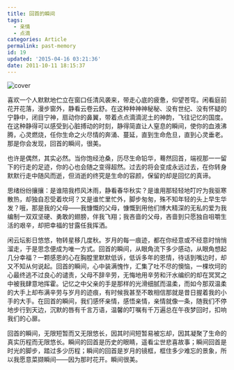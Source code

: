 ```yaml
---
title: 回首的瞬间
tags:
  - 亲情
  - 点滴
categories: Article
permalink: past-memory
id: 19
updated: '2015-04-16 03:21:36'
date: 2011-10-11 18:15:37
---
```


![cover](https://cat.yufan.me/cats/054527TiW.jpg)

喜欢一个人默默地伫立在窗口任清风袭来，带走心底的疲惫，仰望苍穹。闲看庭前花开花落，漫步窗外，静看云卷云舒。在这种种神神秘秘、没有世纪、没有怀疑的宁静中，闭目宁神，扇动你的鼻翼，带着点点滴滴泥土的神韵，飞往记忆的国度。在这种静得可以感受到心脏搏动的时刻，静得简直让人窒息的瞬间，使你的血液沸腾，心灵燃烧，任你生命之火尽情的奔涌、蔓延，直到生命危旦，直到心灵垂老。那是你会发现，回首的瞬间，很美。<!--more-->

也许是偶然，其实必然。当你饱经沧桑，历尽生命铅华，蓦然回首，端视那一一留下的行走的足迹，你的心也会随之变得超然。过去的将会变成永远过去，在你转身默默行走中随风而逝，但消逝的终究是生命的容颜，保留的却是回忆的真谛。

思绪纷纷攘攘：是谁陪我栉风沐雨，静看春华秋实？是谁用那轻轻地叮咛为我驱寒散热，却独自忍受着坎坷？又是谁忙里忙外，脚步匆匆，殊不知年轻的头上早生华发？哦，那是我的父母——我慷慨的父母，慷慨到用他们博大精深的无私的爱为我编制一双双坚硬、勇敢的翅膀，伴我飞翔；我吝啬的父母，吝啬到只愿独自咀嚼生活的艰辛，却把幸福的甘露任我挥洒。

闲云坛影日悠悠，物转星移几度秋。岁月的每一痕迹，都在你经意或不经意时悄悄溜走，于是思念便成为唯一方式。回首的瞬间，从眼角流下多少感动，从眼角想起几分幸福？一颗感恩的心在胸膛里默默低诉，低诉多年的恩情，待话到嘴边时，却又不知从何说起。回首的瞬间，心中装满愧怍，汇集了吐不尽的懊恼，一棵坎坷的心最终逃不过良心的谴责，父母不辞辛劳，无悔地用辛劳和汗水编织的却在冥冥之中被我肆意地挥霍。记忆之中父亲的手是那样的光滑细腻而温柔，而如今那双温柔的大手上却布满辛劳与岁月的迹痕，有时候我甚至不敢相信那就是昔日握着我的小手的大手。在回首的瞬间，我们感怀亲情，感悟亲情，亲情就像一条，随我们不停地步行到天边，沉默的唇有千言万语，温馨的叮嘱有千万遍总在午夜梦回时，扣响我们的心扉。

回首的瞬间，无限短暂而又无限悠长，因其时间短暂易被忘却，因其凝聚了生命的真实历程而无限悠长。瞬间的回首是历史的眼睛，遥看尘世悲喜故事；瞬间回首是时光的脚步，踏过多少历程；瞬间的回首是岁月的镜框，框住多少难忘的景象，所以我愿意菜撷瞬间——因为那时花开。瞬间很美。
